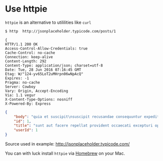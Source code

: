 # Use httpie

`httpie` is an alternative to utililities like `curl`

```bash
$ http  http://jsonplaceholder.typicode.com/posts/1
```

```
{
HTTP/1.1 200 OK
Access-Control-Allow-Credentials: true
Cache-Control: no-cache
Connection: keep-alive
Content-Length: 292
Content-Type: application/json; charset=utf-8
Date: Tue, 28 Jun 2016 07:16:45 GMT
Etag: W/"124-yv65LoT2uMHrpn06wNpAcQ"
Expires: -1
Pragma: no-cache
Server: Cowboy
Vary: Origin, Accept-Encoding
Via: 1.1 vegur
X-Content-Type-Options: nosniff
X-Powered-By: Express
```
```json
{
    "body": "quia et suscipit\nsuscipit recusandae consequuntur expedita et cum\nreprehenderit molestiae ut ut quas totam\nnostrum rerum est autem sunt rem eveniet architecto", 
    "id": 1, 
    "title": "sunt aut facere repellat provident occaecati excepturi optio reprehenderit", 
    "userId": 1
}
```

Source used in example: http://jsonplaceholder.typicode.com/

You can with luck install `httpie` via [Homebrew](http://brew.sh/) on your Mac.

